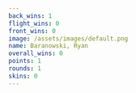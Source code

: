 ```yaml
---
back_wins: 1
flight_wins: 0
front_wins: 0
image: /assets/images/default.png
name: Baranowski, Ryan
overall_wins: 0
points: 1
rounds: 1
skins: 0
---
```

